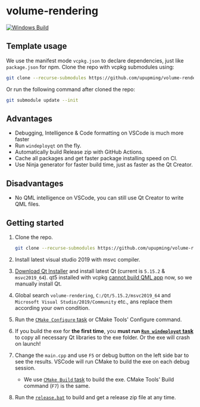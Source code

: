# volume-rendering

[![Windows Build](https://github.com/upupming/volume-rendering/actions/workflows/windows.yml/badge.svg)](https://github.com/upupming/volume-rendering/actions/workflows/windows.yml)

## Template usage

We use the manifest mode `vcpkg.json` to declare dependencies, just like `package.json` for npm. Clone the repo with vcpkg submodules using:

```bash
git clone --recurse-submodules https://github.com/upupming/volume-rendering.git
```

Or run the following command after cloned the repo:

```bash
git submodule update --init
```

## Advantages

- Debugging, Intelligence & Code formatting on VSCode is much more faster
- Run `windeployqt` on the fly.
- Automatically build Release zip with GitHub Actions.
- Cache all packages and get faster package installing speed on CI.
- Use Ninja generator for faster build time, just as faster as the Qt Creator.

## Disadvantages

- No QML intelligence on VSCode, you can still use Qt Creator to write QML files.

## Getting started

1. Clone the repo.

    ```bash
    git clone --recurse-submodules https://github.com/upupming/volume-rendering.git
    ```

2. Install latest visual studio 2019 with msvc compiler.
3. [Download Qt Installer](https://www.qt.io/download-open-source) and install latest Qt (current is `5.15.2` & `msvc2019_64`). qt5 installed with vcpkg [cannot build QML app](https://github.com/microsoft/vcpkg/issues/16983) now, so we manually install Qt.
4. Global search `volume-rendering`, `C:/Qt/5.15.2/msvc2019_64` and `Microsoft Visual Studio/2019/Community` etc., ans replace them according your own condition.
5. Run the [`CMake Configure` task](.vscode/tasks.json) or CMake Tools' Configure command.
6. If you build the exe for **the first time**, you **must run [`Run windeployqt` task](.vscode/tasks.json)** to copy all necessary Qt libraries to the exe folder. Or the exe will crash on launch!
7. Change the `main.cpp` and use `F5` or debug button on the left side bar to see the results. VSCode will run CMake to build the exe on each debug session.
    - We use [`CMake Build` task](.vscode/tasks.json) to build the exe. CMake Tools' Build command (`F7`) is the same.
8. Run the [`release.bat`](release.bat) to build and get a release zip file at any time.
